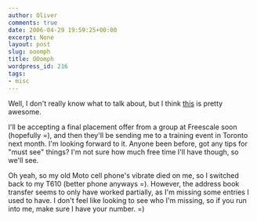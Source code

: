 ```yaml
---
author: Oliver
comments: true
date: 2006-04-29 19:59:25+00:00
excerpt: None
layout: post
slug: ooomph
title: OOomph
wordpress_id: 216
tags:
- misc
---
```


Well, I don't really know what to talk about, but I think <a href="http://store.valvesoftware.com/productshowcase/productshowcase_HL2HeadCrabPlush.html">this</a> is pretty awesome.

I'll be accepting a final placement offer from a group at Freescale soon (hopefully =), and then they'll be sending me to a training event in Toronto next month.  I'm looking forward to it.  Anyone been before, got any tips for "must see" things?  I'm not sure how much free time I'll have though, so we'll see.

Oh yeah, so my old Moto cell phone's vibrate died on me, so I switched back to my T610 (better phone anyways =).  However, the address book transfer seems to only have worked partially, as I'm missing some entries I used to have.  I don't feel like looking to see who I'm missing, so if you run into me, make sure I have your number. =)
